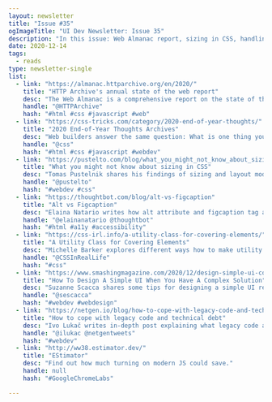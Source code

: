 ```yaml
---
layout: newsletter
title: "Issue #35"
ogImageTitle: "UI Dev Newsletter: Issue 35"
description: "In this issue: Web Almanac report, sizing in CSS, handling legacy code, and more."
date: 2020-12-14
tags:
  - reads
type: newsletter-single
list:
  - link: "https://almanac.httparchive.org/en/2020/"
    title: "HTTP Archive's annual state of the web report"
    desc: "The Web Almanac is a comprehensive report on the state of the web, backed by real data and trusted web experts."
    handle: "@HTTPArchive"
    hash: "#html #css #javascript #web"
  - link: "https://css-tricks.com/category/2020-end-of-year-thoughts/"
    title: "2020 End-of-Year Thoughts Archives"
    desc: "Web builders answer the same question: What is one thing you learned about building websites this year?"
    handle: "@css"
    hash: "#html #css #javascript #webdev"
  - link: "https://pustelto.com/blog/what_you_might_not_know_about_sizing_in_css/"
    title: "What you might not know about sizing in CSS"
    desc: "Tomas Pustelnik shares his findings of sizing and layout models and how to handle possible issues."
    handle: "@pustelto"
    hash: "#webdev #css"
  - link: "https://thoughtbot.com/blog/alt-vs-figcaption"
    title: "Alt vs Figcaption"
    desc: "Elaina Natario writes how alt attribute and figcaption tag are interpreted by assistive technologies."
    handle: "@elainanatario @thoughtbot"
    hash: "#html #a11y #accessibility"
  - link: "https://css-irl.info/a-utility-class-for-covering-elements/"
    title: "A Utility Class for Covering Elements"
    desc: "Michelle Barker explores different ways how to make utility class for completely covering one element with another."
    handle: "@CSSInRealLife"
    hash: "#css"
  - link: "https://www.smashingmagazine.com/2020/12/design-simple-ui-complex-solution/"
    title: "How To Design A Simple UI When You Have A Complex Solution"
    desc: "Suzanne Scacca shares some tips for designing a simple UI regardless of your solution’s complexity."
    handle: "@sescacca"
    hash: "#webdev #webdesign"
  - link: "https://netgen.io/blog/how-to-cope-with-legacy-code-and-technical-debt"
    title: "How to cope with legacy code and technical debt"
    desc: "Ivo Lukač writes in-depth post explaining what legacy code and technical debt are and how to deal with it."
    handle: "@ilukac @netgentweets"
    hash: "#webdev"
  - link: "http://ww38.estimator.dev/"
    title: "EStimator"
    desc: "Find out how much turning on modern JS could save."
    handle: null
    hash: "#GoogleChromeLabs"

---
```

